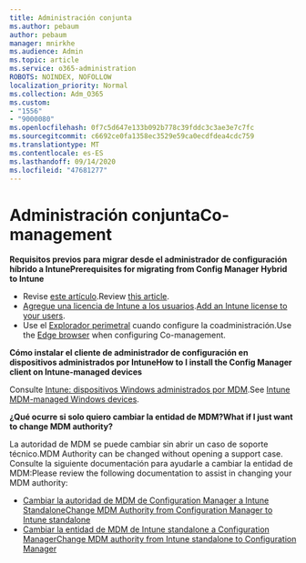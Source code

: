 ```yaml
---
title: Administración conjunta
ms.author: pebaum
author: pebaum
manager: mnirkhe
ms.audience: Admin
ms.topic: article
ms.service: o365-administration
ROBOTS: NOINDEX, NOFOLLOW
localization_priority: Normal
ms.collection: Adm_O365
ms.custom:
- "1556"
- "9000080"
ms.openlocfilehash: 0f7c5d647e133b092b778c39fddc3c3ae3e7c7fc
ms.sourcegitcommit: c6692ce0fa1358ec3529e59ca0ecdfdea4cdc759
ms.translationtype: MT
ms.contentlocale: es-ES
ms.lasthandoff: 09/14/2020
ms.locfileid: "47681277"
---
```

# <a name="co-management"></a><span data-ttu-id="1e7a5-102">Administración conjunta</span><span class="sxs-lookup"><span data-stu-id="1e7a5-102">Co-management</span></span>

<span data-ttu-id="1e7a5-103">**Requisitos previos para migrar desde el administrador de configuración híbrido a Intune**</span><span class="sxs-lookup"><span data-stu-id="1e7a5-103">**Prerequisites for migrating from Config Manager Hybrid to Intune**</span></span>

- <span data-ttu-id="1e7a5-104">Revise [este artículo](https://docs.microsoft.com/configmgr/mdm/deploy-use/migrate-hybridmdm-to-intunesa).</span><span class="sxs-lookup"><span data-stu-id="1e7a5-104">Review [this article](https://docs.microsoft.com/configmgr/mdm/deploy-use/migrate-hybridmdm-to-intunesa).</span></span>
- <span data-ttu-id="1e7a5-105">[Agregue una licencia de Intune a los usuarios](https://docs.microsoft.com/intune/licenses-assign).</span><span class="sxs-lookup"><span data-stu-id="1e7a5-105">[Add an Intune license to your users](https://docs.microsoft.com/intune/licenses-assign).</span></span>
- <span data-ttu-id="1e7a5-106">Use el [Explorador perimetral](https://www.microsoft.com/windows/microsoft-edge) cuando configure la coadministración.</span><span class="sxs-lookup"><span data-stu-id="1e7a5-106">Use the [Edge browser](https://www.microsoft.com/windows/microsoft-edge) when configuring Co-management.</span></span>

<span data-ttu-id="1e7a5-107">**Cómo instalar el cliente de administrador de configuración en dispositivos administrados por Intune**</span><span class="sxs-lookup"><span data-stu-id="1e7a5-107">**How to I install the Config Manager client on Intune-managed devices**</span></span>

<span data-ttu-id="1e7a5-108">Consulte [Intune: dispositivos Windows administrados por MDM](https://docs.microsoft.com/configmgr/core/clients/deploy/deploy-clients-to-windows-computers#bkmk_mdm).</span><span class="sxs-lookup"><span data-stu-id="1e7a5-108">See [Intune MDM-managed Windows devices](https://docs.microsoft.com/configmgr/core/clients/deploy/deploy-clients-to-windows-computers#bkmk_mdm).</span></span>

<span data-ttu-id="1e7a5-109">**¿Qué ocurre si solo quiero cambiar la entidad de MDM?**</span><span class="sxs-lookup"><span data-stu-id="1e7a5-109">**What if I just want to change MDM authority?**</span></span>

<span data-ttu-id="1e7a5-110">La autoridad de MDM se puede cambiar sin abrir un caso de soporte técnico.</span><span class="sxs-lookup"><span data-stu-id="1e7a5-110">MDM Authority can be changed without opening a support case.</span></span> <span data-ttu-id="1e7a5-111">Consulte la siguiente documentación para ayudarle a cambiar la entidad de MDM:</span><span class="sxs-lookup"><span data-stu-id="1e7a5-111">Please review the following documentation to assist in changing your MDM authority:</span></span>

- [<span data-ttu-id="1e7a5-112">Cambiar la autoridad de MDM de Configuration Manager a Intune Standalone</span><span class="sxs-lookup"><span data-stu-id="1e7a5-112">Change MDM Authority from Configuration Manager to Intune standalone</span></span>](https://docs.microsoft.com/configmgr/mdm/deploy-use/migrate-change-mdm-authority)
- [<span data-ttu-id="1e7a5-113">Cambiar la entidad de MDM de Intune standalone a Configuration Manager</span><span class="sxs-lookup"><span data-stu-id="1e7a5-113">Change MDM authority from Intune standalone to Configuration Manager</span></span>](https://docs.microsoft.com/configmgr/mdm/deploy-use/change-mdm-authority)
